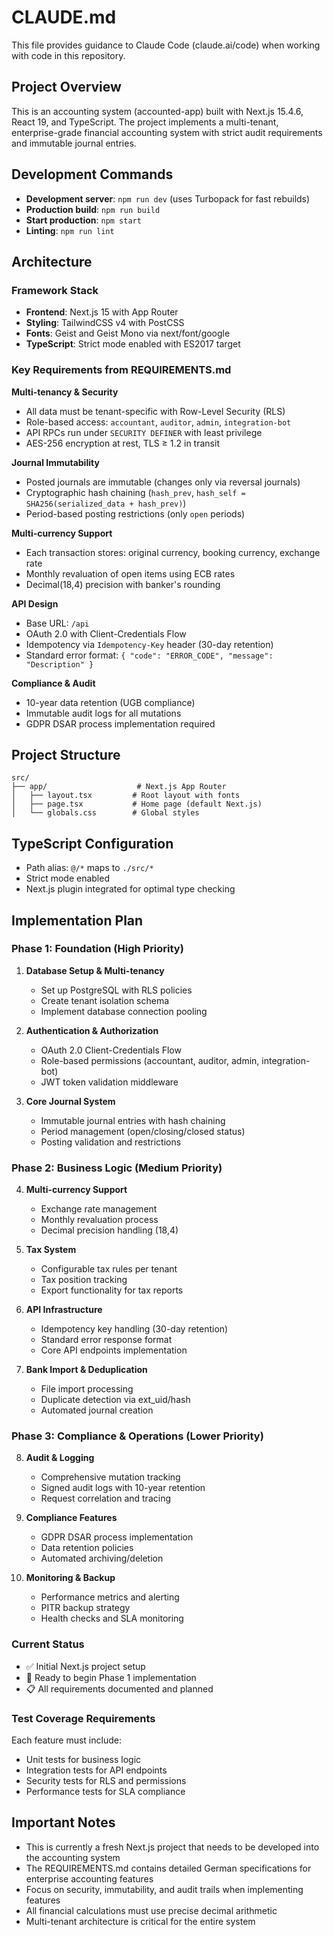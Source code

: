 # CLAUDE.md

This file provides guidance to Claude Code (claude.ai/code) when working with code in this repository.

## Project Overview

This is an accounting system (accounted-app) built with Next.js 15.4.6, React 19, and TypeScript. The project implements
a multi-tenant, enterprise-grade financial accounting system with strict audit requirements and immutable journal
entries.

## Development Commands

- **Development server**: `npm run dev` (uses Turbopack for fast rebuilds)
- **Production build**: `npm run build`
- **Start production**: `npm start`
- **Linting**: `npm run lint`

## Architecture

### Framework Stack
- **Frontend**: Next.js 15 with App Router
- **Styling**: TailwindCSS v4 with PostCSS
- **Fonts**: Geist and Geist Mono via next/font/google
- **TypeScript**: Strict mode enabled with ES2017 target

### Key Requirements from REQUIREMENTS.md

**Multi-tenancy & Security**
- All data must be tenant-specific with Row-Level Security (RLS)
- Role-based access: `accountant`, `auditor`, `admin`, `integration-bot`
- API RPCs run under `SECURITY DEFINER` with least privilege
- AES-256 encryption at rest, TLS ≥ 1.2 in transit

**Journal Immutability**
- Posted journals are immutable (changes only via reversal journals)
- Cryptographic hash chaining (`hash_prev`, `hash_self = SHA256(serialized_data + hash_prev)`)
- Period-based posting restrictions (only `open` periods)

**Multi-currency Support**
- Each transaction stores: original currency, booking currency, exchange rate
- Monthly revaluation of open items using ECB rates
- Decimal(18,4) precision with banker's rounding

**API Design**
- Base URL: `/api`
- OAuth 2.0 with Client-Credentials Flow
- Idempotency via `Idempotency-Key` header (30-day retention)
- Standard error format: `{ "code": "ERROR_CODE", "message": "Description" }`

**Compliance & Audit**
- 10-year data retention (UGB compliance)
- Immutable audit logs for all mutations
- GDPR DSAR process implementation required

## Project Structure

```
src/
├── app/                    # Next.js App Router
│   ├── layout.tsx         # Root layout with fonts
│   ├── page.tsx           # Home page (default Next.js)
│   └── globals.css        # Global styles
```

## TypeScript Configuration

- Path alias: `@/*` maps to `./src/*`
- Strict mode enabled
- Next.js plugin integrated for optimal type checking

## Implementation Plan

### Phase 1: Foundation (High Priority)
1. **Database Setup & Multi-tenancy**
   - Set up PostgreSQL with RLS policies
   - Create tenant isolation schema
   - Implement database connection pooling

2. **Authentication & Authorization**
   - OAuth 2.0 Client-Credentials Flow
   - Role-based permissions (accountant, auditor, admin, integration-bot)
   - JWT token validation middleware

3. **Core Journal System**
   - Immutable journal entries with hash chaining
   - Period management (open/closing/closed status)
   - Posting validation and restrictions

### Phase 2: Business Logic (Medium Priority)
4. **Multi-currency Support**
   - Exchange rate management
   - Monthly revaluation process
   - Decimal precision handling (18,4)

5. **Tax System**
   - Configurable tax rules per tenant
   - Tax position tracking
   - Export functionality for tax reports

6. **API Infrastructure**
   - Idempotency key handling (30-day retention)
   - Standard error response format
   - Core API endpoints implementation

7. **Bank Import & Deduplication**
   - File import processing
   - Duplicate detection via ext_uid/hash
   - Automated journal creation

### Phase 3: Compliance & Operations (Lower Priority)
8. **Audit & Logging**
   - Comprehensive mutation tracking
   - Signed audit logs with 10-year retention
   - Request correlation and tracing

9. **Compliance Features**
   - GDPR DSAR process implementation
   - Data retention policies
   - Automated archiving/deletion

10. **Monitoring & Backup**
    - Performance metrics and alerting
    - PITR backup strategy
    - Health checks and SLA monitoring

### Current Status
- ✅ Initial Next.js project setup
- 🔄 Ready to begin Phase 1 implementation
- 📋 All requirements documented and planned

### Test Coverage Requirements
Each feature must include:
- Unit tests for business logic
- Integration tests for API endpoints
- Security tests for RLS and permissions
- Performance tests for SLA compliance

## Important Notes

- This is currently a fresh Next.js project that needs to be developed into the accounting system
- The REQUIREMENTS.md contains detailed German specifications for enterprise accounting features
- Focus on security, immutability, and audit trails when implementing features
- All financial calculations must use precise decimal arithmetic
- Multi-tenant architecture is critical for the entire system
